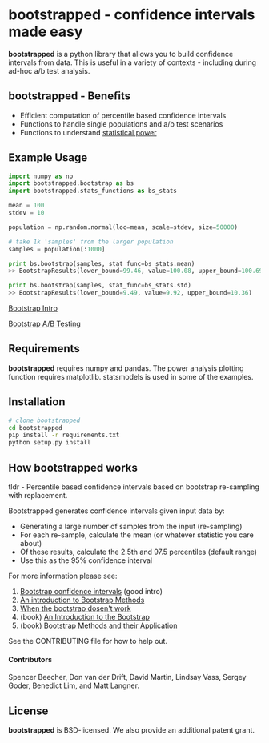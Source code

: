 # bootstrapped - confidence intervals made easy

**bootstrapped** is a python library that allows you to build confidence intervals from data. This is useful in a variety of contexts - including during ad-hoc a/b test analysis.

## bootstrapped - Benefits
 * Efficient computation of percentile based confidence intervals
 * Functions to handle single populations and a/b test scenarios
 * Functions to understand [statistical power](https://en.wikipedia.org/wiki/Statistical_power) 

## Example Usage
```python
import numpy as np
import bootstrapped.bootstrap as bs
import bootstrapped.stats_functions as bs_stats

mean = 100
stdev = 10

population = np.random.normal(loc=mean, scale=stdev, size=50000)

# take 1k 'samples' from the larger population
samples = population[:1000]

print bs.bootstrap(samples, stat_func=bs_stats.mean)
>> BootstrapResults(lower_bound=99.46, value=100.08, upper_bound=100.69)

print bs.bootstrap(samples, stat_func=bs_stats.std)
>> BootstrapResults(lower_bound=9.49, value=9.92, upper_bound=10.36)
```

[Bootstrap Intro](https://github.com/facebookincubator/bootstrapped/blob/master/examples/bootstrap_intro.ipynb)

[Bootstrap A/B Testing](https://github.com/facebookincubator/bootstrapped/blob/master/examples/bootstrap_ab_testing.ipynb)

## Requirements
**bootstrapped** requires numpy and pandas. The power analysis plotting function requires matplotlib. statsmodels is used in some of the examples.

## Installation
```bash
# clone bootstrapped 
cd bootstrapped 
pip install -r requirements.txt 
python setup.py install
```

## How bootstrapped works
tldr - Percentile based confidence intervals based on bootstrap re-sampling with replacement.

Bootstrapped generates confidence intervals given input data by:
* Generating a large number of samples from the input (re-sampling)
* For each re-sample, calculate the mean (or whatever statistic you care about)
* Of these results, calculate the 2.5th and 97.5 percentiles (default range)
* Use this as the 95% confidence interval

For more information please see:

1. [Bootstrap confidence intervals](https://ocw.mit.edu/courses/mathematics/18-05-introduction-to-probability-and-statistics-spring-2014/readings/MIT18_05S14_Reading24.pdf) (good intro)
2. [An introduction to Bootstrap Methods](http://www.stat-athens.aueb.gr/~karlis/lefkada/boot.pdf)
3. [When the bootstrap dosen't work](http://notstatschat.tumblr.com/post/156650638586/when-the-bootstrap-doesnt-work)
4. (book) [An Introduction to the Bootstrap](https://www.amazon.com/Introduction-Bootstrap-Monographs-Statistics-Probability/dp/0412042312/)
5. (book) [Bootstrap Methods and their Application](https://www.amazon.com/Bootstrap-Application-Statistical-Probabilistic-Mathematics-ebook/dp/B00D2WQ02U/)

See the CONTRIBUTING file for how to help out.

#### Contributors
Spencer Beecher, Don van der Drift, David Martin, Lindsay Vass, Sergey Goder, Benedict Lim, and Matt Langner.

## License
**bootstrapped** is BSD-licensed. We also provide an additional patent grant.

